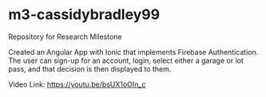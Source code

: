 # m3-cassidybradley99
Repository for Research Milestone

Created an Angular App with Ionic that implements Firebase Authentication. The user can sign-up for an account, login, select either a garage or lot pass, and that decision is then displayed to them.

Video Link: https://youtu.be/bsUX1oOIn_c
